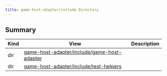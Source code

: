 ```yaml
---
title: game-host-adapter/include Directory
---
```


## Summary
| Kind | View | Description |
|------|------|-------------|
|dir|[game-host-adapter/include/game-host-adapter](/game-host-adapter/dir_76796dd7592be59ace9832d84b42ef5c/#dir_76796dd7592be59ace9832d84b42ef5c)||
|dir|[game-host-adapter/include/test-helpers](/game-host-adapter/dir_7f36b0542863d9ea4a2c8f6fbed0b7ad/#dir_7f36b0542863d9ea4a2c8f6fbed0b7ad)||
